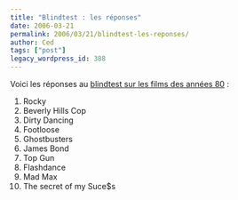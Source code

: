```yaml
---
title: "Blindtest : les réponses"
date: 2006-03-21
permalink: 2006/03/21/blindtest-les-reponses/
author: Ced
tags: ["post"]
legacy_wordpress_id: 388
---
```


Voici les réponses au <a href="http://64k.be/index.php/2006/03/13/402-blindtest-musiques-de-films-americains-des-annees-80" hreflang="fr">blindtest sur les films des années 80</a> :
<ol>
	<li>Rocky</li>
	<li>Beverly Hills Cop</li>
	<li>Dirty Dancing</li>
	<li>Footloose</li>
	<li>Ghostbusters</li>
	<li>James Bond</li>
	<li>Top Gun</li>
	<li>Flashdance</li>
	<li>Mad Max</li>
	<li>The secret of my Suce$s</li>
</ol>

<!-- excerpt -->
